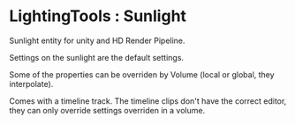 # LightingTools : Sunlight

Sunlight entity for unity and HD Render Pipeline.

Settings on the sunlight are the default settings.

Some of the properties can be overriden by Volume (local or global, they interpolate).

Comes with a timeline track. The timeline clips don't have the correct editor, they can only override settings overriden in a volume.
